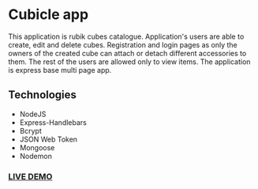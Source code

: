 # Cubicle app

This application is rubik cubes catalogue. Application's users are able to create, edit and delete cubes. Registration and login pages as only the owners of the created cube can attach or detach different accessories to them. The rest of the users are allowed only to view items. The application is express base multi page app.

## Technologies
* NodeJS
* Express-Handlebars
* Bcrypt
* JSON Web Token
* Mongoose
* Nodemon

### <a href="https://milkouzunov.github.io/resume/">LIVE DEMO</a>
